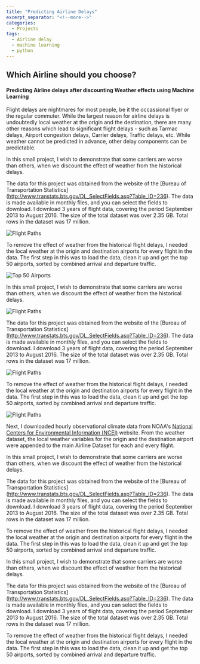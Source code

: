 ```yaml
---
title: "Predicting Airline Delays"
excerpt_separator: "<!--more-->"
categories:
  - Projects
tags:
  - Airline delay
  - machine learning
  - python
---
```


## Which Airline should you choose?
#### Predicting Airline delays after discounting Weather effects using Machine Learning

Flight delays are nightmares for most people, be it the occassional flyer or the regular commuter. While the largest reason for airline delays is undoubtedly local weather at the origin and the destination, there are many other reasons which lead to significant flight delays - such as Tarmac delays, Airport congestion delays, Carrier delays, Traffic delays, etc. While weather cannot be predicted in advance, other delay components can be predictable. 

<script
    src="https://xcitech.github.io/assets/images/interact_barchart.js"
    id="c5337aae-d319-4bc7-a934-be6a5a72136d"
    data-bokeh-model-id="d714bbcf-c194-4ca9-9974-45cfdce5772e"
    data-bokeh-doc-id="cd4e7877-5ca3-4248-8364-5010d1e17c53"
></script>

In this small project, I wish to demonstrate that some carriers are worse than others, when we discount the effect of weather from the historical delays. 

The data for this project was obtained from the website of the [Bureau of Transportation Statistics] (http://www.transtats.bts.gov/DL_SelectFields.asp?Table_ID=236). The data is made available in monthly files, and you can select the fields to download. I download 3 years of flight data, covering the period September 2013 to August 2016. The size of the total dataset was over 2.35 GB. Total rows in the dataset was 17 million.

![Flight Paths][bar_plot1]

To remove the effect of weather from the historical flight delays, I needed the local weather at the origin and destination airports for every flight in the data. The first step in this was to load the data, clean it up and get the top 50 airports, sorted by combined arrival and departure traffic. 

![Top 50 Airports][top50]


In this small project, I wish to demonstrate that some carriers are worse than others, when we discount the effect of weather from the historical delays. 

![Flight Paths][bar_plot2]

The data for this project was obtained from the website of the [Bureau of Transportation Statistics] (http://www.transtats.bts.gov/DL_SelectFields.asp?Table_ID=236). The data is made available in monthly files, and you can select the fields to download. I download 3 years of flight data, covering the period September 2013 to August 2016. The size of the total dataset was over 2.35 GB. Total rows in the dataset was 17 million.

![Flight Paths][flight_paths]

To remove the effect of weather from the historical flight delays, I needed the local weather at the origin and destination airports for every flight in the data. The first step in this was to load the data, clean it up and get the top 50 airports, sorted by combined arrival and departure traffic. 

![Flight Paths][violin_plot]

Next, I downloaded hourly observational climate data from NOAA's [National Centers for Environmental Information (NCEI)](https://www.ncdc.noaa.gov) website. From the weather dataset, the local weather variables for the origin and the destination airport were appended to the main Airline Dataset for each and every flight.

<script
    src="https://xcitech.github.io/assets/images/heatmap.js"
    id="54c6a8d0-8eda-4df8-bfe2-a827131e6bf1"
    data-bokeh-model-id="f9c8fff2-14ec-4ef8-b948-771467a19e83"
    data-bokeh-doc-id="1eb87fbd-42d6-49c5-970e-94c4236e0ae2"
></script>


In this small project, I wish to demonstrate that some carriers are worse than others, when we discount the effect of weather from the historical delays. 

The data for this project was obtained from the website of the [Bureau of Transportation Statistics] (http://www.transtats.bts.gov/DL_SelectFields.asp?Table_ID=236). The data is made available in monthly files, and you can select the fields to download. I download 3 years of flight data, covering the period September 2013 to August 2016. The size of the total dataset was over 2.35 GB. Total rows in the dataset was 17 million.

To remove the effect of weather from the historical flight delays, I needed the local weather at the origin and destination airports for every flight in the data. The first step in this was to load the data, clean it up and get the top 50 airports, sorted by combined arrival and departure traffic. 


<script
    src="https://xcitech.github.io/assets/images/interact_barchart2.js"
    id="9e4c8634-1d8e-4786-a396-661105dea8cb"
    data-bokeh-model-id="ce463129-74ff-45f8-a0cb-0a6cdd899ab3"
    data-bokeh-doc-id="f0ff9bcb-d59a-4d2a-afbc-914a6d818cb0"
></script>

In this small project, I wish to demonstrate that some carriers are worse than others, when we discount the effect of weather from the historical delays. 

The data for this project was obtained from the website of the [Bureau of Transportation Statistics] (http://www.transtats.bts.gov/DL_SelectFields.asp?Table_ID=236). The data is made available in monthly files, and you can select the fields to download. I download 3 years of flight data, covering the period September 2013 to August 2016. The size of the total dataset was over 2.35 GB. Total rows in the dataset was 17 million.

To remove the effect of weather from the historical flight delays, I needed the local weather at the origin and destination airports for every flight in the data. The first step in this was to load the data, clean it up and get the top 50 airports, sorted by combined arrival and departure traffic. 

<script
    src="https://xcitech.github.io/assets/images/heatmap2.js"
    id="357c7544-a8ed-4237-8cc1-6955d759e491"
    data-bokeh-model-id="ae001df7-adfa-4111-a45c-87993afa1419"
    data-bokeh-doc-id="7b5845f1-43bf-4d3c-b0dc-02d0f2271ac4"
></script>

[top50]: https://xcitech.github.io/assets/images/top50.png "Top 50 Airports"
[flight_paths]: https://xcitech.github.io/assets/images/flight_paths.png "Flight Paths"
[bar_plot1]: https://xcitech.github.io/assets/images/delay_bar_plot1.png "Flight Paths"
[bar_plot2]: https://xcitech.github.io/assets/images/delay_bar_plot2.png "Flight Paths"
[violin_plot]: https://xcitech.github.io/assets/images/delay_violin_plot.png "Flight Paths"
